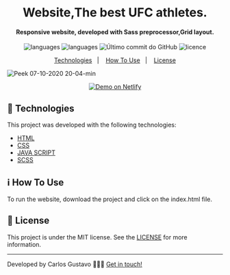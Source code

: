 <h1 align="center">
  Website,The best UFC athletes.
</h1>

<h4 align="center">
Responsive website, developed with Sass preprocessor,Grid layout.
</h4>
<p align="center">
  <img alt="languages" src="https://img.shields.io/github/languages/top/carlosgustavo/sass-website">
  <img alt="languages" src="https://img.shields.io/github/languages/count/carlosgustavo/sass-website">
  <img alt="Último commit do GitHub" src="https://img.shields.io/github/last-commit/carlosgustavo/sass-website">
  <img alt="licence" src="https://img.shields.io/github/license/carlosgustavo/sass-website">
</p>
<p align="center">
  <a href="#rocket-technologies"">Technologies</a>&nbsp;&nbsp;&nbsp;|&nbsp;&nbsp;&nbsp;
  <a href="#information_source-how-to-use">How To Use</a>&nbsp;&nbsp;&nbsp;|&nbsp;&nbsp;&nbsp;
  <a href="#memo-license">License</a>
</p>          
                         
![Peek 07-10-2020 20-04-min](https://user-images.githubusercontent.com/53797220/95397114-c9691f80-08d8-11eb-9293-bf2949a30ed3.gif)

<p align="center">
  <a href="https://carlosgustavo-website-ufc.netlify.app/" target="_blank">
    <img alt="Demo on Netlify" src="https://res.cloudinary.com/lukemorales/image/upload/v1563043495/readme_logos/demo_on_netlify_bbuvjz.png">
  </a>
</p>

## :rocket: Technologies

This project was developed with the following technologies:

-  [HTML](https://www.w3schools.com/html/)
-  [CSS](https://www.w3schools.com/css/)
-  [JAVA SCRIPT](https://www.javascript.com/)
-  [SCSS](https://sass-lang.com/)

## :information_source: How To Use

To run the website, download the project and click on the index.html file.

## :memo: License
This project is under the MIT license. See the [LICENSE](https://github.com/carlosgustavo/website-sass-grid-layout/blob/main/LICENSE) for more information.

---

Developed by Carlos Gustavo 👨🏻‍💻️ [Get in touch!](https://www.linkedin.com/in/carlos-gustavo-a71757190/)                         

